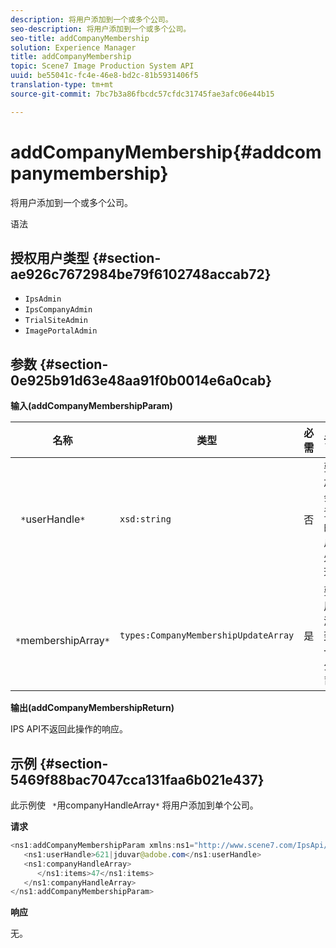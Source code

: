 ```yaml
---
description: 将用户添加到一个或多个公司。
seo-description: 将用户添加到一个或多个公司。
seo-title: addCompanyMembership
solution: Experience Manager
title: addCompanyMembership
topic: Scene7 Image Production System API
uuid: be55041c-fc4e-46e8-bd2c-81b5931406f5
translation-type: tm+mt
source-git-commit: 7bc7b3a86fbcdc57cfdc31745fae3afc06e44b15

---
```



# addCompanyMembership{#addcompanymembership}

将用户添加到一个或多个公司。

语法

## 授权用户类型 {#section-ae926c7672984be79f6102748accab72}

* `IpsAdmin`
* `IpsCompanyAdmin`
* `TrialSiteAdmin`
* `ImagePortalAdmin`

## 参数 {#section-0e925b91d63e48aa91f0b0014e6a0cab}

**输入(addCompanyMembershipParam)**

| 名称 | 类型 | 必需 | 说明 |
|---|---|---|---|
| ` *`userHandle`*` | `xsd:string` | 否 | 要添加其会员资格的用户的处理。 |
| ` *`membershipArray`*` | `types:CompanyMembershipUpdateArray` | 是 | 要将用户添加到的一组公司。 |

**输出(addCompanyMembershipReturn)**

IPS API不返回此操作的响应。

## 示例 {#section-5469f88bac7047cca131faa6b021e437}

此示例使 ` *`用companyHandleArray`*` 将用户添加到单个公司。

**请求**

```java
<ns1:addCompanyMembershipParam xmlns:ns1="http://www.scene7.com/IpsApi/xsd">
   <ns1:userHandle>621|jduvar@adobe.com</ns1:userHandle>
   <ns1:companyHandleArray>
      </ns1:items>47</ns1:items>
   </ns1:companyHandleArray>
</ns1:addCompanyMembershipParam>
```

**响应**

无。
